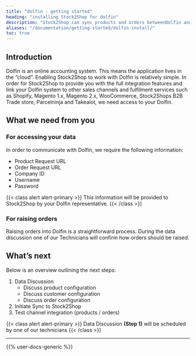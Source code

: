 ```yaml
---
title: "dolfin - getting started"
heading: "installing Stock2Shop for dolfin"
description: "Stock2Shop can sync products and orders betweenDolfin and numerous other applications like Magento, Woocommerce, Shopify and our B2B ordering platform. Find out more!"
aliases: "/documentation/getting-started/dolfin-install/"
toc: true
---
```


## Introduction
Dolfin is an online accounting system. This means the application lives in the “cloud”. Enabling Stock2Shop to work with Dolfin is relatively simple. In order for Stock2Shop to provide you with the full integration features and link your Dolfin system to other sales channels and fulfilment services such as Shopify, Magento 1.x, Magento 2.x, WooCommerce, Stock2Shops B2B Trade store, Parcelninja and Takealot, we need access to your Dolfin.

## What we need from you

### For accessing your data
In order to communicate with Dolfin, we require the following information:

- Product Request URL
- Order Request URL
- Company ID
- Username
- Password

{{< class alert alert-primary >}}
This information will be provided to Stock2Shop by your Dolfin representative.
{{< /class >}}

### For raising orders
Raising orders into Dolfin is a straightforward process. During the data discussion one of our Technicians will confirm how orders should be raised.

## What’s next
Below is an overview outlining the next steps:

1. Data Discussion
    - Discuss product configuration
    - Discuss customer configuration
    - Discuss order configuration
2. Initiate Sync to Stock2Shop
3. Test channel integration (products / orders)

{{< class alert alert-primary >}}
Data Discussion **(Step 1)** will be scheduled by one of our technicians
{{< /class >}}

---

{{% user-docs-generic %}}